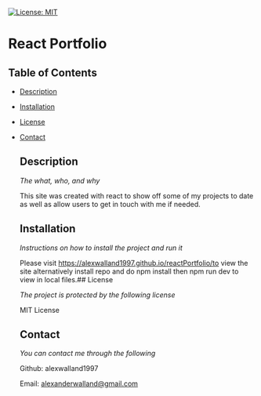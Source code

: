 [![License: MIT](https://img.shields.io/badge/License-MIT-yellow.svg)](https://opensource.org/licenses/MIT) 
# React Portfolio 
## Table of Contents 
* [Description](#description) 
* [Installation](#installation) 
* [License](#license) 
* [Contact](#contact) 

    ## Description
  
    *The what, who, and why*
  
    This site was created with react to show off some of my projects to date as well as allow users to get in touch with me if needed.
    
    ## Installation
    *Instructions on how to install the project and run it*
  
  Please visit https://alexwalland1997.github.io/reactPortfolio/to view the site alternatively install repo and do npm install then npm run dev to view in local files.## License

   *The project is protected by the following license*
  
    MIT License
    ## Contact
  *You can contact me through the following*
  
    Github: alexwalland1997 

    Email: alexanderwalland@gmail.com
    
